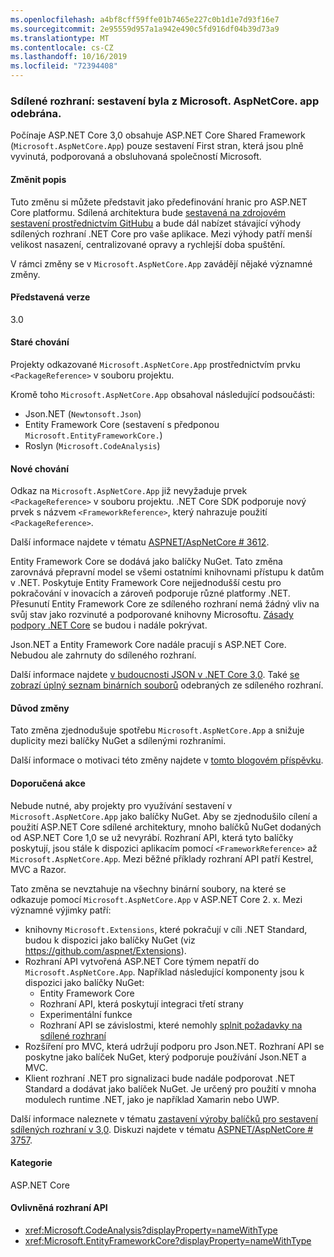 ```yaml
---
ms.openlocfilehash: a4bf8cff59ffe01b7465e227c0b1d1e7d93f16e7
ms.sourcegitcommit: 2e95559d957a1a942e490c5fd916df04b39d73a9
ms.translationtype: MT
ms.contentlocale: cs-CZ
ms.lasthandoff: 10/16/2019
ms.locfileid: "72394408"
---
```

### <a name="shared-framework-assemblies-removed-from-microsoftaspnetcoreapp"></a>Sdílené rozhraní: sestavení byla z Microsoft. AspNetCore. app odebrána.

Počínaje ASP.NET Core 3,0 obsahuje ASP.NET Core Shared Framework (`Microsoft.AspNetCore.App`) pouze sestavení First stran, která jsou plně vyvinutá, podporovaná a obsluhovaná společností Microsoft. 

#### <a name="change-description"></a>Změnit popis

Tuto změnu si můžete představit jako předefinování hranic pro ASP.NET Core platformu. Sdílená architektura bude [sestavená na zdrojovém sestavení prostřednictvím GitHubu](https://github.com/dotnet/source-build) a bude dál nabízet stávající výhody sdílených rozhraní .NET Core pro vaše aplikace. Mezi výhody patří menší velikost nasazení, centralizované opravy a rychlejší doba spuštění.

V rámci změny se v `Microsoft.AspNetCore.App` zavádějí nějaké významné změny.

#### <a name="version-introduced"></a>Představená verze

3.0

#### <a name="old-behavior"></a>Staré chování

Projekty odkazované `Microsoft.AspNetCore.App` prostřednictvím prvku `<PackageReference>` v souboru projektu.

Kromě toho `Microsoft.AspNetCore.App` obsahoval následující podsoučásti:

- Json.NET (`Newtonsoft.Json`)
- Entity Framework Core (sestavení s předponou `Microsoft.EntityFrameworkCore.`)
- Roslyn (`Microsoft.CodeAnalysis`)

#### <a name="new-behavior"></a>Nové chování

Odkaz na `Microsoft.AspNetCore.App` již nevyžaduje prvek `<PackageReference>` v souboru projektu. .NET Core SDK podporuje nový prvek s názvem `<FrameworkReference>`, který nahrazuje použití `<PackageReference>`.

Další informace najdete v tématu [ASPNET/AspNetCore # 3612](https://github.com/aspnet/AspNetCore/issues/3612).

Entity Framework Core se dodává jako balíčky NuGet. Tato změna zarovnává přepravní model se všemi ostatními knihovnami přístupu k datům v .NET. Poskytuje Entity Framework Core nejjednodušší cestu pro pokračování v inovacích a zároveň podporuje různé platformy .NET. Přesunutí Entity Framework Core ze sdíleného rozhraní nemá žádný vliv na svůj stav jako rozvinuté a podporované knihovny Microsoftu. [Zásady podpory .NET Core](https://www.microsoft.com/net/platform/support-policy) se budou i nadále pokrývat.

Json.NET a Entity Framework Core nadále pracují s ASP.NET Core. Nebudou ale zahrnuty do sdíleného rozhraní.

Další informace najdete [v budoucnosti JSON v .NET Core 3,0](https://github.com/dotnet/announcements/issues/90). Také [se zobrazí úplný seznam binárních souborů](https://github.com/aspnet/AspNetCore/issues/3755) odebraných ze sdíleného rozhraní.

#### <a name="reason-for-change"></a>Důvod změny

Tato změna zjednodušuje spotřebu `Microsoft.AspNetCore.App` a snižuje duplicity mezi balíčky NuGet a sdílenými rozhraními.

Další informace o motivaci této změny najdete v [tomto blogovém příspěvku](https://blogs.msdn.microsoft.com/webdev/2018/10/29/a-first-look-at-changes-coming-in-asp-net-core-3-0).

#### <a name="recommended-action"></a>Doporučená akce

Nebude nutné, aby projekty pro využívání sestavení v `Microsoft.AspNetCore.App` jako balíčky NuGet. Aby se zjednodušilo cílení a použití ASP.NET Core sdílené architektury, mnoho balíčků NuGet dodaných od ASP.NET Core 1,0 se už nevyrábí. Rozhraní API, která tyto balíčky poskytují, jsou stále k dispozici aplikacím pomocí `<FrameworkReference>` až `Microsoft.AspNetCore.App`. Mezi běžné příklady rozhraní API patří Kestrel, MVC a Razor.

Tato změna se nevztahuje na všechny binární soubory, na které se odkazuje pomocí `Microsoft.AspNetCore.App` v ASP.NET Core 2. x. Mezi významné výjimky patří:

- knihovny `Microsoft.Extensions`, které pokračují v cíli .NET Standard, budou k dispozici jako balíčky NuGet (viz https://github.com/aspnet/Extensions).
- Rozhraní API vytvořená ASP.NET Core týmem nepatří do `Microsoft.AspNetCore.App`. Například následující komponenty jsou k dispozici jako balíčky NuGet:
  - Entity Framework Core
  - Rozhraní API, která poskytují integraci třetí strany
  - Experimentální funkce
  - Rozhraní API se závislostmi, které nemohly [splnit požadavky na sdílené rozhraní](https://github.com/aspnet/AspNetCore/blob/4e44e5bcbedd961cc0d4f6b846699c7c494f5597/docs/SharedFramework.md)
- Rozšíření pro MVC, která udržují podporu pro Json.NET. Rozhraní API se poskytne jako balíček NuGet, který podporuje používání Json.NET a MVC.
- Klient rozhraní .NET pro signalizaci bude nadále podporovat .NET Standard a dodávat jako balíček NuGet. Je určený pro použití v mnoha modulech runtime .NET, jako je například Xamarin nebo UWP.

Další informace naleznete v tématu [zastavení výroby balíčků pro sestavení sdílených rozhraní v 3,0](https://github.com/aspnet/AspNetCore/issues/3756). Diskuzi najdete v tématu [ASPNET/AspNetCore # 3757](https://github.com/aspnet/AspNetCore/issues/3757).

#### <a name="category"></a>Kategorie

ASP.NET Core

#### <a name="affected-apis"></a>Ovlivněná rozhraní API

- <xref:Microsoft.CodeAnalysis?displayProperty=nameWithType>
- <xref:Microsoft.EntityFrameworkCore?displayProperty=nameWithType>

<!--

#### Affected APIs

- `N:Microsoft.CodeAnalysis`
- `N:Microsoft.EntityFrameworkCore`

-->
